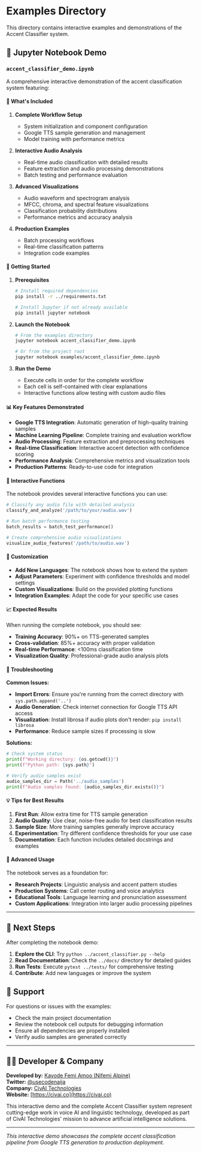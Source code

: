 # Examples Directory

This directory contains interactive examples and demonstrations of the Accent Classifier system.

## 📓 Jupyter Notebook Demo

### `accent_classifier_demo.ipynb`

A comprehensive interactive demonstration of the accent classification system featuring:

#### 🎯 **What's Included**

1. **Complete Workflow Setup**
   - System initialization and component configuration
   - Google TTS sample generation and management
   - Model training with performance metrics

2. **Interactive Audio Analysis**
   - Real-time audio classification with detailed results
   - Feature extraction and audio processing demonstrations
   - Batch testing and performance evaluation

3. **Advanced Visualizations**
   - Audio waveform and spectrogram analysis
   - MFCC, chroma, and spectral feature visualizations
   - Classification probability distributions
   - Performance metrics and accuracy analysis

4. **Production Examples**
   - Batch processing workflows
   - Real-time classification patterns
   - Integration code examples

#### 🚀 **Getting Started**

1. **Prerequisites**
   ```bash
   # Install required dependencies
   pip install -r ../requirements.txt
   
   # Install Jupyter if not already available
   pip install jupyter notebook
   ```

2. **Launch the Notebook**
   ```bash
   # From the examples directory
   jupyter notebook accent_classifier_demo.ipynb
   
   # Or from the project root
   jupyter notebook examples/accent_classifier_demo.ipynb
   ```

3. **Run the Demo**
   - Execute cells in order for the complete workflow
   - Each cell is self-contained with clear explanations
   - Interactive functions allow testing with custom audio files

#### 📊 **Key Features Demonstrated**

- **Google TTS Integration**: Automatic generation of high-quality training samples
- **Machine Learning Pipeline**: Complete training and evaluation workflow
- **Audio Processing**: Feature extraction and preprocessing techniques
- **Real-time Classification**: Interactive accent detection with confidence scoring
- **Performance Analysis**: Comprehensive metrics and visualization tools
- **Production Patterns**: Ready-to-use code for integration

#### 🎤 **Interactive Functions**

The notebook provides several interactive functions you can use:

```python
# Classify any audio file with detailed analysis
classify_and_analyze('/path/to/your/audio.wav')

# Run batch performance testing
batch_results = batch_test_performance()

# Create comprehensive audio visualizations
visualize_audio_features('/path/to/audio.wav')
```

#### 🔧 **Customization**

- **Add New Languages**: The notebook shows how to extend the system
- **Adjust Parameters**: Experiment with confidence thresholds and model settings
- **Custom Visualizations**: Build on the provided plotting functions
- **Integration Examples**: Adapt the code for your specific use cases

#### 📈 **Expected Results**

When running the complete notebook, you should see:
- **Training Accuracy**: 90%+ on TTS-generated samples
- **Cross-validation**: 85%+ accuracy with proper validation
- **Real-time Performance**: <100ms classification time
- **Visualization Quality**: Professional-grade audio analysis plots

#### 🐛 **Troubleshooting**

**Common Issues:**
- **Import Errors**: Ensure you're running from the correct directory with `sys.path.append('..')`
- **Audio Generation**: Check internet connection for Google TTS API access
- **Visualization**: Install librosa if audio plots don't render: `pip install librosa`
- **Performance**: Reduce sample sizes if processing is slow

**Solutions:**
```python
# Check system status
print(f"Working directory: {os.getcwd()}")
print(f"Python path: {sys.path}")

# Verify audio samples exist
audio_samples_dir = Path('../audio_samples')
print(f"Audio samples found: {audio_samples_dir.exists()}")
```

#### 💡 **Tips for Best Results**

1. **First Run**: Allow extra time for TTS sample generation
2. **Audio Quality**: Use clear, noise-free audio for best classification results
3. **Sample Size**: More training samples generally improve accuracy
4. **Experimentation**: Try different confidence thresholds for your use case
5. **Documentation**: Each function includes detailed docstrings and examples

#### 🌟 **Advanced Usage**

The notebook serves as a foundation for:
- **Research Projects**: Linguistic analysis and accent pattern studies
- **Production Systems**: Call center routing and voice analytics
- **Educational Tools**: Language learning and pronunciation assessment
- **Custom Applications**: Integration into larger audio processing pipelines

---

## 🎯 **Next Steps**

After completing the notebook demo:

1. **Explore the CLI**: Try `python ../accent_classifier.py --help`
2. **Read Documentation**: Check the `../docs/` directory for detailed guides
3. **Run Tests**: Execute `pytest ../tests/` for comprehensive testing
4. **Contribute**: Add new languages or improve the system

## 🤝 **Support**

For questions or issues with the examples:
- Check the main project documentation
- Review the notebook cell outputs for debugging information
- Ensure all dependencies are properly installed
- Verify audio samples are generated correctly

---

## 👨‍💻 **Developer & Company**

**Developed by:** [Kayode Femi Amoo (Nifemi Alpine)](https://twitter.com/usecodenaija)  
**Twitter:** [@usecodenaija](https://twitter.com/usecodenaija)  
**Company:** [CivAI Technologies](https://civai.co)  
**Website:** [https://civai.co](https://civai.co)

This interactive demo and the complete Accent Classifier system represent cutting-edge work in voice AI and linguistic technology, developed as part of CivAI Technologies' mission to advance artificial intelligence solutions.

---

*This interactive demo showcases the complete accent classification pipeline from Google TTS generation to production deployment.* 